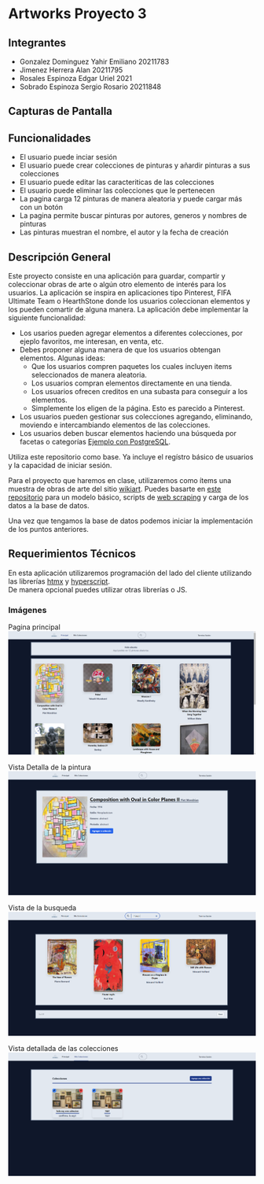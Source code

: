 # Artworks Proyecto 3

## Integrantes
* Gonzalez Dominguez Yahir Emiliano 20211783
* Jimenez Herrera Alan 20211795
* Rosales Espinoza Edgar Uriel 2021
* Sobrado Espinoza Sergio Rosario 20211848

## Capturas de Pantalla 

## Funcionalidades
* El usuario puede inciar sesión
* El usuario puede crear colecciones de pinturas y añardir pinturas a sus colecciones
* El usuario puede editar las caracteriticas de las colecciones
* El usuario puede eliminar las colecciones que le pertenecen
* La pagina carga 12 pinturas de manera aleatoria y puede cargar más con un botón
* La pagina permite buscar pinturas por autores, generos y nombres de pinturas
* Las pinturas muestran el nombre, el autor y la fecha de creación

## Descripción General

Este proyecto consiste en una aplicación para guardar, compartir y coleccionar 
obras de arte o algún otro elemento de interés para los usuarios. La aplicación se inspira en aplicaciones tipo 
Pinterest, FIFA Ultimate Team o HearthStone donde los usuarios coleccionan elementos y los
pueden comartir de alguna manera. La aplicación debe implementar la siguiente funcionalidad:

* Los usarios pueden agregar elementos a diferentes colecciones, por ejeplo 
favoritos, me interesan, en venta, etc. 
* Debes proponer alguna manera de que los usuarios obtengan elementos. Algunas ideas:
    * Que los usuarios compren paquetes los cuales incluyen items seleccionados de manera aleatoria.
    * Los usuarios compran elementos directamente en una tienda.
    * Los usuarios ofrecen creditos en una subasta para conseguir a los elementos.
    * Simplemente los eligen de la página. Esto es parecido a Pinterest.
* Los usuarios pueden gestionar sus colecciones agregando, eliminando, moviendo e intercambiando elementos de las colecciones.
* Los usuarios deben buscar elementos haciendo una búsqueda por facetas o categorías [Ejemplo con PostgreSQL](https://www.youtube.com/watch?v=QFs6qgvyTC4).

Utiliza este repositorio como base.  Ya incluye el regístro básico de usuarios y la capacidad de iniciar sesión. 

Para el proyecto que haremos en clase, utilizaremos como ítems una muestra de 
obras de arte del sitio [wikiart](https://www.wikiart.org/). Puedes basarte en [este repositorio](https://github.com/mariosky/ArtTest) 
para un modelo básico, scripts de [web scraping](https://es.wikipedia.org/wiki/Web_scraping) y carga de los datos a la base de datos.

Una vez que tengamos la base de datos podemos iniciar la implementación de los puntos anteriores. 

## Requerimientos Técnicos

En esta aplicación utilizaremos programación del lado del cliente utilizando las librerías [htmx](https://htmx.org/) y [hyperscript](https://hyperscript.org/).  
De manera opcional puedes utilizar otras librerías o JS.

### Imágenes 
Pagina principal
![Pagina Principal](Imagenes/PantallaPrincipal.png)

Vista Detalla de la pintura
![Vista detallada](Imagenes/artwork.png)

Vista de la busqueda
![Actor](Imagenes/busqueda.png)

Vista detallada de las colecciones
![Actor](Imagenes/colecciones.png)




